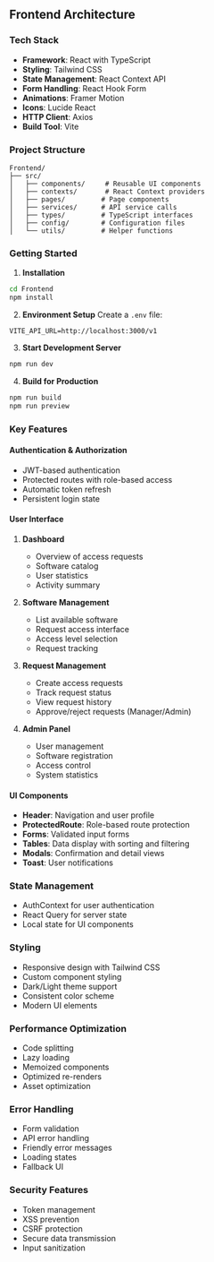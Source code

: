## Frontend Architecture

### Tech Stack
- **Framework**: React with TypeScript
- **Styling**: Tailwind CSS
- **State Management**: React Context API
- **Form Handling**: React Hook Form
- **Animations**: Framer Motion
- **Icons**: Lucide React
- **HTTP Client**: Axios
- **Build Tool**: Vite

### Project Structure
```
Frontend/
├── src/
│   ├── components/     # Reusable UI components
│   ├── contexts/       # React Context providers
│   ├── pages/         # Page components
│   ├── services/      # API service calls
│   ├── types/         # TypeScript interfaces
│   ├── config/        # Configuration files
│   └── utils/         # Helper functions
```

### Getting Started

1. **Installation**
```bash
cd Frontend
npm install
```

2. **Environment Setup**
Create a `.env` file:
```env
VITE_API_URL=http://localhost:3000/v1
```

3. **Start Development Server**
```bash
npm run dev
```

4. **Build for Production**
```bash
npm run build
npm run preview
```

### Key Features

#### Authentication & Authorization
- JWT-based authentication
- Protected routes with role-based access
- Automatic token refresh
- Persistent login state

#### User Interface
1. **Dashboard**
   - Overview of access requests
   - Software catalog
   - User statistics
   - Activity summary

2. **Software Management**
   - List available software
   - Request access interface
   - Access level selection
   - Request tracking

3. **Request Management**
   - Create access requests
   - Track request status
   - View request history
   - Approve/reject requests (Manager/Admin)

4. **Admin Panel**
   - User management
   - Software registration
   - Access control
   - System statistics

#### UI Components
- **Header**: Navigation and user profile
- **ProtectedRoute**: Role-based route protection
- **Forms**: Validated input forms
- **Tables**: Data display with sorting and filtering
- **Modals**: Confirmation and detail views
- **Toast**: User notifications

### State Management
- AuthContext for user authentication
- React Query for server state
- Local state for UI components

### Styling
- Responsive design with Tailwind CSS
- Custom component styling
- Dark/Light theme support
- Consistent color scheme
- Modern UI elements

### Performance Optimization
- Code splitting
- Lazy loading
- Memoized components
- Optimized re-renders
- Asset optimization

### Error Handling
- Form validation
- API error handling
- Friendly error messages
- Loading states
- Fallback UI

### Security Features
- Token management
- XSS prevention
- CSRF protection
- Secure data transmission
- Input sanitization
